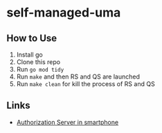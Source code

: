# self-managed-uma
## How to Use
1. Install go
2. Clone this repo
3. Run `go mod tidy`
4. Run `make` and then RS and QS are launched
5. Run `make clean` for kill the process of RS and QS

## Links
+ [Authorization Server in smartphone](https://github.com/laft2/umaas-smartphone-poc)
